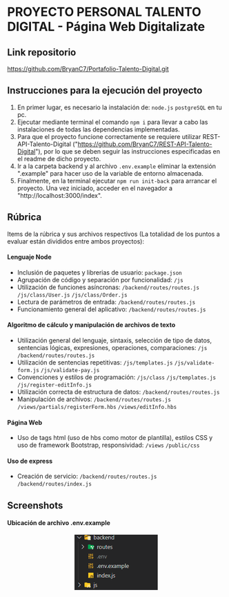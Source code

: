 
# PROYECTO PERSONAL TALENTO DIGITAL - Página Web Digitalizate
## Link repositorio
https://github.com/BryanC7/Portafolio-Talento-Digital.git

## Instrucciones para la ejecución del proyecto  
1. En primer lugar, es necesario la instalación de: `node.js` `postgreSQL` en tu pc.
2. Ejecutar mediante terminal el comando `npm i` para llevar a cabo las instalaciones de todas las dependencias implementadas.
3. Para que el proyecto funcione correctamente se requiere utilizar REST-API-Talento-Digital ("https://github.com/BryanC7/REST-API-Talento-Digital"), por lo que se deben seguir las instrucciones especificadas en el readme de dicho proyecto.
4. Ir a la carpeta backend y al archivo `.env.example` eliminar la extensión ".example" para hacer uso de la variable de entorno almacenada.
5. Finalmente, en la terminal ejecutar `npm run init-back` para arrancar el proyecto. Una vez iniciado, acceder en el navegador a "http://localhost:3000/index".

## Rúbrica
Items de la rúbrica y sus archivos respectivos (La totalidad de los puntos a evaluar están divididos entre ambos proyectos):

#### Lenguaje Node
- Inclusión de paquetes y librerias de usuario: `package.json`
- Agrupación de código y separación por funcionalidad: `/js`
- Utilización de funciones asíncronas: `/backend/routes/routes.js` `/js/class/User.js` `/js/class/Order.js`
- Lectura de parámetros de entrada: `/backend/routes/routes.js`
- Funcionamiento general del aplicativo: `/backend/routes/routes.js`

#### Algoritmo de cálculo y manipulación de archivos de texto
- Utilización general del lenguaje, sintaxis, selección de tipo de datos, sentencias lógicas, expresiones, operaciones, comparaciones: `/js` `/backend/routes/routes.js`
- Utilización de sentencias repetitivas: `/js/templates.js` `/js/validate-form.js` `/js/validate-pay.js`
- Convenciones y estilos de programación: `/js/class` `/js/templates.js` `/js/register-editInfo.js`
- Utilización correcta de estructura de datos: `/backend/routes/routes.js`
- Manipulación de archivos: `/backend/routes/routes.js` `/views/partials/registerForm.hbs` `/views/editInfo.hbs`

#### Página Web 
- Uso de tags html (uso de hbs como motor de plantilla), estilos CSS y uso de framework Bootstrap, responsividad: `/views` `/public/css`

#### Uso de express
- Creación de servicio: `/backend/routes/routes.js` `/backend/routes/index.js`

## Screenshots
#### Ubicación de archivo .env.example
<p align="center">
    <img src="https://github.com/BryanC7/Portafolio-Talento-Digital/blob/main/screenshots/archivo-env-example.png?raw=true"/>
</p>